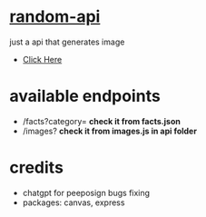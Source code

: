 # [random-api](https://random-api-yqw6.onrender.com)
just a api that generates image
- [Click Here](https://random-api-yqw6.onrender.com)

# available endpoints
- /facts?category= **check it from facts.json** 
- /images? **check it from images.js in api folder**

# credits
- chatgpt for peeposign bugs fixing
- packages: canvas, express
